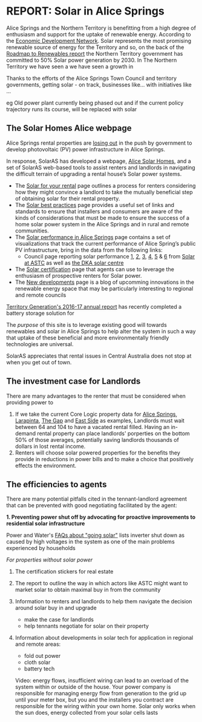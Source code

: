 # REPORT: Solar in Alice Springs

Alice Springs and the Northern Territory is benefitting from a high degree of enthusiasm and support for the uptake of renewable energy. According to the [Economic Development Network](https://edf.nt.gov.au/developing-sectors/renewable-energy). Solar represents the most promising renewable source of energy for the Territory and so, on the back of the [Roadmap to Renewables report](https://roadmaptorenewables.nt.gov.au/report) the Northern Territory government has committed to 50% Solar power generation by 2030. In The Northern Territory we have seen a  we have seen a growth in 

Thanks to the efforts of the Alice Springs Town Council and territory governments,  getting solar - on track, businesses like... with initiatives like ...

eg
Old power plant currently being phased out and if the current policy trajectory runs its course, will be replaced with solar


## The Solar Homes Alice webpage

Alice Springs rental properties are [losing out](http://www.abc.net.au/news/science/2018-02-18/how-can-renters-get-solar-panels/9409098) in the push by government to develop photovoltaic (PV) power infrastructure in Alice Springs.

In response, SolarAS has developed a webpage, [Alice Solar Homes](), and a set of SolarAS web-based tools to assist renters and landlords in navigating the difficult terrain of upgrading a rental house’s Solar power systems.

- The [Solar for your rental]() page outlines a process for renters considering how they might convince a landlord to take the mutually beneficial step of obtaining solar for their rental property.
- The [Solar best practices]() page provides a useful set of links and standards to ensure that installers and consumers are aware of the kinds of considerations that must be made to ensure the success of a home solar power system in the Alice Springs and in rural and remote communities.
- The [Solar performance in Alice Springs]() page contains a set of visualizations that track the current performance of Alice Spring’s public PV infrastructure, bring in the data from the following links:
    - Council page reporting solar performance [1](https://www.sunnyportal.com/Templates/PublicPage.aspx?page=ca218db4-b305-4138-8073-b9f660eeb064), [2](https://www.sunnyportal.com/Templates/PublicPage.aspx?page=cc8d784d-a31f-404b-aff0-68ab19d6e6df), [3](https://www.sunnyportal.com/Templates/PublicPage.aspx?page=d41ab8eb-6e3b-4a50-849d-bea786556fe3), [4](https://www.sunnyportal.com/Templates/PublicPage.aspx?page=6883b873-18aa-47f8-8820-022e4b336b73), [5](https://www.sunnyportal.com/Templates/PublicPage.aspx?page=52bc9793-258f-44b7-98f0-78662c4b0031) & [6](https://www.sunnyportal.com/Templates/PublicPage.aspx?page=d8eb700f-830e-44fd-9563-d6f943756834) from [Solar at ASTC](http://www.alicesprings.nt.gov.au/council/solar-energy-council) as well as [the DKA solar centre](http://dkasolarcentre.com.au/locations/alice-springs/graphs)
- The [Solar certification]() page that agents can use to leverage the enthusiasm of prospective renters for Solar power.
- The [New developments]() page is a blog of upcomming innovations in the renewable energy space that may be particularly interesting to regional and remote councils

[Territory Generation's 2016-17 annual report](http://territorygeneration.com.au/wp-content/uploads/2017/10/TerritoryGeneration_AnnualReport_2017_web.pdf) has recently completed a battery storage solution for

The *purpose* of this site is to leverage existing good will towards renewables and solar in Alice Springs to help alter the system in such a way that uptake of these beneficial and more environmentally friendly technologies are universal.

SolarAS appreciates that rental issues in Central Australia does not stop at when you get out of town.

## The investment case for Landlords

There are many advantages to the renter that must be considered when providing power to

1. If we take the current Core Logic property data for [Alice Springs](https://www.yourinvestmentpropertymag.com.au/top-suburbs/nt-0870-alice-springs.aspx), [Larapinta](https://www.yourinvestmentpropertymag.com.au/top-suburbs/nt-0870-larapinta.aspx), [The Gap](https://www.yourinvestmentpropertymag.com.au/top-suburbs/nt-0870-the-gap.aspx) and [East Side](https://www.yourinvestmentpropertymag.com.au/top-suburbs/nt-0870-east-side.aspx) as examples, Landlords must wait between 64 and 104 to have a vacated rental filled. Having an in-demand rental property can place landlords' porperties on the bottom 50% of those averages, potentially saving landlords thousands of dollars in lost rental income.
2. Renters will choose solar powered properties for the benefits they provide in reductions in power bills and to make a choice that positively effects the environment.

## The efficiencies to agents

There are many potential pitfalls cited in the tennant-landlord agreement that can be prevented with good negotiating facilitated by the agent:

**1. Preventing power shut off by advocating for proactive improvements to residential solar infrastructure**

Power and Water's [FAQs about "going solar"](https://www.powerwater.com.au/sustainability_and_environment/photovoltaic_pv_solar_systems/going_solar_faqs)
lists inverter shut down as caused by high voltages in the system as one of the main problems experienced by households

*For properties without solar power*




1. The certification stickers for real estate
2. The report to outline the way in which actors like ASTC might want to market solar to obtain maximal buy in from the community
3. Information to renters and landlords to help them navigate the decision around solar buy in and upgrade
    - make the case for landlords
    - help tennants negotiate for solar on their property
4. Information about developments in solar tech for application in regional and remote areas:
    - fold out power
    - cloth solar
    - battery tech

    Video: energy flows, insufficient wiring can lead to an overload of the system within or outside of the house. Your power company is responsible for managing energy flow from generation to the grid up until your meter box, but you and the installers you contract are responsible for the wiring within your own home.
    Solar only works when the sun does, energy collected from your solar cells lasts
